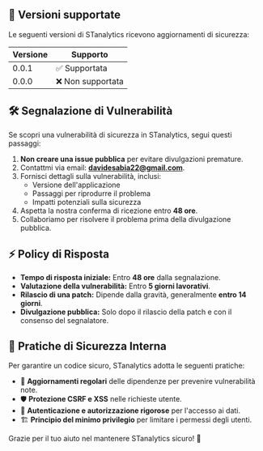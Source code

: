 ## 📅 Versioni supportate
Le seguenti versioni di STanalytics ricevono aggiornamenti di sicurezza:

| Versione | Supporto |
|----------|---------|
| 0.0.1    | ✅ Supportata |
| 0.0.0    | ❌ Non supportata |

## 🛠 Segnalazione di Vulnerabilità

Se scopri una vulnerabilità di sicurezza in STanalytics, segui questi passaggi:

1. **Non creare una issue pubblica** per evitare divulgazioni premature.
2. Contattmi via email: **davidesabia22@gmail.com**.
3. Fornisci dettagli sulla vulnerabilità, inclusi:
   - Versione dell'applicazione
   - Passaggi per riprodurre il problema
   - Impatti potenziali sulla sicurezza
4. Aspetta la nostra conferma di ricezione entro **48 ore**.
5. Collaboriamo per risolvere il problema prima della divulgazione pubblica.

## ⚡ Policy di Risposta

- **Tempo di risposta iniziale:** Entro **48 ore** dalla segnalazione.
- **Valutazione della vulnerabilità:** Entro **5 giorni lavorativi**.
- **Rilascio di una patch:** Dipende dalla gravità, generalmente **entro 14 giorni**.
- **Divulgazione pubblica:** Solo dopo il rilascio della patch e con il consenso del segnalatore.

## 🔐 Pratiche di Sicurezza Interna

Per garantire un codice sicuro, STanalytics adotta le seguenti pratiche:

- 🔄 **Aggiornamenti regolari** delle dipendenze per prevenire vulnerabilità note.
- 🛡 **Protezione CSRF e XSS** nelle richieste utente.
- 🔑 **Autenticazione e autorizzazione rigorose** per l'accesso ai dati.
- 🏗 **Principio del minimo privilegio** per limitare i permessi degli utenti.

Grazie per il tuo aiuto nel mantenere STanalytics sicuro! 🚀
